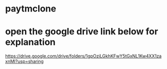 # paytmclone
# open the google drive link below for explanation
https://drive.google.com/drive/folders/1gpOziLGkhKFwY5tGxNL1Kw4XX1zaxnMI?usp=sharing
